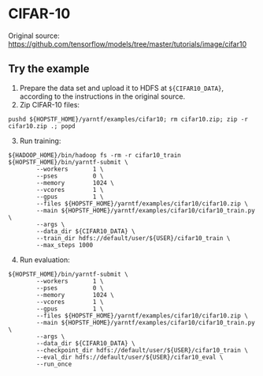 # CIFAR-10

Original source: https://github.com/tensorflow/models/tree/master/tutorials/image/cifar10

## Try the example

1. Prepare the data set and upload it to HDFS at `${CIFAR10_DATA}`, according to the instructions in the original 
source.
2. Zip CIFAR-10 files:
```
pushd ${HOPSTF_HOME}/yarntf/examples/cifar10; rm cifar10.zip; zip -r cifar10.zip .; popd
```
3. Run training:
```
${HADOOP_HOME}/bin/hadoop fs -rm -r cifar10_train
${HOPSTF_HOME}/bin/yarntf-submit \
        --workers       1 \
        --pses          0 \
        --memory        1024 \
        --vcores        1 \
        --gpus          1 \
        --files ${HOPSTF_HOME}/yarntf/examples/cifar10/cifar10.zip \
        --main ${HOPSTF_HOME}/yarntf/examples/cifar10/cifar10_train.py \
        --args \
        --data_dir ${CIFAR10_DATA} \
        --train_dir hdfs://default/user/${USER}/cifar10_train \
        --max_steps 1000
```
4. Run evaluation:
```
${HOPSTF_HOME}/bin/yarntf-submit \
        --workers       1 \
        --pses          0 \
        --memory        1024 \
        --vcores        1 \
        --gpus          1 \
        --files ${HOPSTF_HOME}/yarntf/examples/cifar10/cifar10.zip \
        --main ${HOPSTF_HOME}/yarntf/examples/cifar10/cifar10_train.py \
        --args \
        --data_dir ${CIFAR10_DATA} \
        --checkpoint_dir hdfs://default/user/${USER}/cifar10_train \
        --eval_dir hdfs://default/user/${USER}/cifar10_eval \
        --run_once
```
